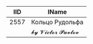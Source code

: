 | IID | IName               |
|-----|---------------------|
| 2557 | Кольцо Рудольфа |
|     | 𝓫𝔂 𝓥𝓲𝓬𝓽𝓸𝓻 𝓟𝓪𝓿𝓵𝓸𝓿   |